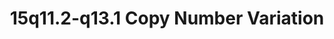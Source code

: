 ---
layout: cnv-page
title: "15q11.2-q13.1 Copy Number Variation"
cnv: "15q11.2-q13.1"
locus: 15q11.2-q13.1
chromosome: 15
start: 22805313
end: 28390339
cytoband: "/assets/images/cytoband/15q11.2-q13.1.png"
description: |
  The 15q11.2-q13.1 copy number variation syndrome can result in the loss or duplication of up to 20 protein-coding genes, leading to widespread effects on human development. This region includes well-studied syndromes such as Prader-Willi and Angelman.
pubmed_ids:
- 31333129 
genes:
- TUBGCP5
- CYFIP1
- NIPA2
- NIPA1
- GOLGA6L26
- GOLGA8S
- GOLGA6L2
- MKRN3
- MAGEL2
- NDN
- NPAP1
- SNRPN
- SNURF
- UBE3A
- ATP10A
- GABRB3
- GABRA5
- GABRG3
- OCA2
- HERC2
wikipathways_id: WP3998
phenotypic_features: Cleft palate, congenital heart defects, developmental delay, intellectual disability.
orphadata: 
  - orphacode: 739
    description: |
      A rare genetic, neurodevelopmental syndrome, also known as Prader-Willi syndrome, characterized by hypothalamic-pituitary dysfunction with severe hypotonia and feeding deficits during the neonatal period followed by an excessive weight gain period with hyperphagia with a risk of severe obesity during childhood and adulthood, learning difficulties, deficits of social skills and behavioral problems or severe psychiatric problems.
    pubmed_ids:
    - 31333129
    - 32961075
    cause: PWS-deletion
    omim: 
      - 176270 
      - 615547
    prevalence: Prevalence at birth is estimated at 1/15,000-30,000 worldwide.
  - orphacode: 72 
    description: |
      A rare genetic, neurodevelopmental syndrome, also known as Angelman syndrome, characterized by hypothalamic-pituitary dysfunction with severe hypotonia and feeding deficits during the neonatal period followed by an excessive weight gain period with hyperphagia with a risk of severe obesity during childhood and adulthood, learning difficulties, deficits of social skills and behavioral problems or severe psychiatric problems.
    pubmed_ids: 
      - 1619637
      - 34203304
    cause: AS-deletion
    omim: 
      - 105830
    prevalence: Prevalence of AS is estimated to be 1/10,000 to 1/20,000 worldwide.
  - orphacode: 261183 
    description: |
      15q11.2 microdeletion syndrome is a rare partial autosomal monosomy with a variable phenotypic expression and reduced penetrance associated with an increased susceptibility to neuropsychiatric or neurodevelopmental disorders including delayed psychomotor development, speech delay, autism spectrum disorder, attention deficit-hyperactivity disorder, obsessive-compulsive disorder, epilepsy or seizures. It may also include mild non-specific dysmorphic features (such as dysplastic ears, broad forehead, hypertelorism), cleft palate, neurological and neuroimaging abnormalities (such as ataxia and muscular hypotonia).
    pubmed_ids: 
      - 19328872
      - 21359847
    cause: microdeletion 
    omim: 
      - 615656
    prevalence: Unknown
  - orphacode: 238446
    description: |
      The 15q11-q13 microduplication (dup15q11-q13) syndrome is characterized by neurobehavioral disorders, hypotonia, cognitive deficit, language delay and seizures.
    pubmed_ids: 
      - 8050626
      - 21359847
    cause: microduplication 
    omim: 
      - 608636
    prevalence: To date, about 30 cases with syndrome of maternal origin have been reported.
  - orphacode: 3306  
    description: |
      A rare, complex chromosomal duplication/inversion in the region 15q11.2-q13.1 characterized by early central hypotonia, global developmental delay and intellectual deficit, autistic behavior, and seizures.
    pubmed_ids:
      - 8050626
      - 21359847
    cause: duplication/inversion
    omim: 
    prevalence: Prevalence at birth is estimated at 1 in 30,000 but may be an underestimate. In patients with developmental concerns (developmental delay, intellectual disability, or autism spectrum disorder) or multiple congenital anomalies, the prevalence of partial tetrasomy of chromosome 15 is estimated to range between 1/253-584. There is an observed male predilection of 2:1.
    
---